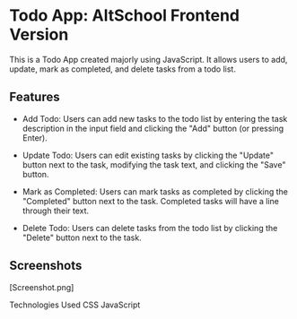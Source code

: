 # Todo App: AltSchool Frontend Version

This is a Todo App created majorly using JavaScript. It allows users to add, update, mark as completed, and delete tasks from a todo list.

## Features

- Add Todo: Users can add new tasks to the todo list by entering the task description in the input field and clicking the "Add" button (or pressing Enter).

- Update Todo: Users can edit existing tasks by clicking the "Update" button next to the task, modifying the task text, and clicking the "Save" button.
- Mark as Completed: Users can mark tasks as completed by clicking the "Completed" button next to the task. Completed tasks will have a line through their text.
- Delete Todo: Users can delete tasks from the todo list by clicking the "Delete" button next to the task.


##  Screenshots
[Screenshot.png]

Technologies Used
CSS
JavaScript
